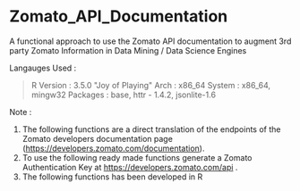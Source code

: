 # Zomato_API_Documentation
A functional approach to use the Zomato API documentation to augment 3rd party Zomato Information in Data Mining / Data Science Engines

Langauges Used : 
> R
Version : 3.5.0 "Joy of Playing"
Arch : x86_64
System : x86_64, mingw32
Packages : base, httr - 1.4.2, jsonlite-1.6 


Note :
1. The following functions are a direct translation of the endpoints of the Zomato developers documentation page (https://developers.zomato.com/documentation). 
2. To use the following ready made functions generate a Zomato Authentication Key at https://developers.zomato.com/api .
3. The following functions has been developed in R

